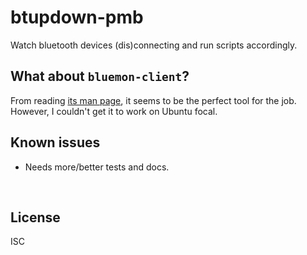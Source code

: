﻿
<!--#echo json="package.json" key="name" underline="=" -->
btupdown-pmb
============
<!--/#echo -->

<!--#echo json="package.json" key="description" -->
Watch bluetooth devices (dis)connecting and run scripts accordingly.
<!--/#echo -->


What about `bluemon-client`?
----------------------------

From reading [its man page][man-bluemon-client],
it seems to be the perfect tool for the job.
However, I couldn't get it to work on Ubuntu focal.

  [man-bluemon-client]: http://manpages.ubuntu.com/manpages/focal/man1/bluemon-client.1.html




<!--#toc stop="scan" -->



Known issues
------------

* Needs more/better tests and docs.




&nbsp;


License
-------
<!--#echo json="package.json" key=".license" -->
ISC
<!--/#echo -->
